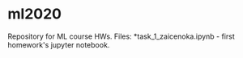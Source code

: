 # ml2020
Repository for ML course HWs.
Files:
*task_1_zaicenoka.ipynb - first homework's jupyter notebook.
